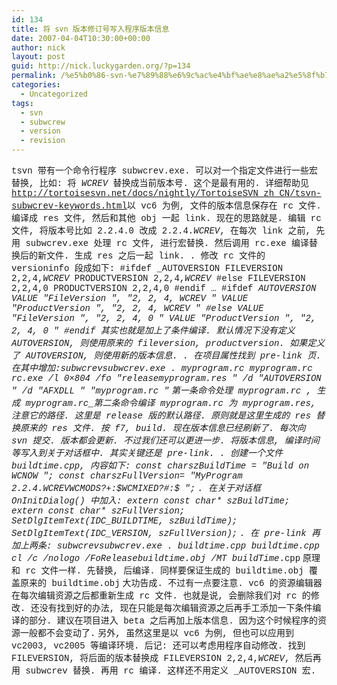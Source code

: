 ```yaml
---
id: 134
title: 将 svn 版本修订号写入程序版本信息
date: 2007-04-04T10:30:00+00:00
author: nick
layout: post
guid: http://nick.luckygarden.org/?p=134
permalink: /%e5%b0%86-svn-%e7%89%88%e6%9c%ac%e4%bf%ae%e8%ae%a2%e5%8f%b7%e5%86%99%e5%85%a5%e7%a8%8b%e5%ba%8f%e7%89%88%e6%9c%ac%e4%bf%a1%e6%81%af/
categories:
  - Uncategorized
tags:
  - svn
  - subwcrew
  - version
  - revision
---
```

<font face="Courier New">tsvn 带有一个命令行程序 subwcrev.exe. 可以对一个指定文件进行一些宏替换, 比如: 将 $WCREV$ 替换成当前版本号. 这个是最有用的. 详细帮助见   </font><a href="http://tortoisesvn.net/docs/nightly/TortoiseSVN_zh_CN/tsvn-subwcrev-keywords.html"><font face="Courier New">http://tortoisesvn.net/docs/nightly/TortoiseSVN_zh_CN/tsvn-subwcrev-keywords.html</font></a><font face="Courier New">以 vc6 为例, 文件的版本信息保存在 rc 文件. 编译成 res 文件, 然后和其他 obj 一起 link. 现在的思路就是. 编辑 rc 文件, 将版本号比如 2.2.4.0 改成 2.2.4.$WCREV$, 在每次 link 之前, 先用 subwcrev.exe 处理 rc 文件, 进行宏替换. 然后调用 rc.exe 编译替换后的新文件. 生成 res 之后一起 link. </font>
<font face="Courier New">. 修改 rc 文件的 versioninfo 段成如下: #ifdef _AUTOVERSION  FILEVERSION 2,2,4,$WCREV$  PRODUCTVERSION 2,2,4,$WCREV$ #else  FILEVERSION 2,2,4,0  PRODUCTVERSION 2,2,4,0 #endif &#8230; #ifdef _AUTOVERSION    VALUE  "FileVersion ",  "2, 2, 4, $WCREV$  "    VALUE  "ProductVersion ",  "2, 2, 4, $WCREV$  " #else    VALUE  "FileVersion ",  "2, 2, 4, 0  "    VALUE  "ProductVersion ",  "2, 2, 4, 0  " #endif            </font>
<font face="Courier New">其实也就是加上了条件编译. 默认情况下没有定义 _AUTOVERSION, 则使用原来的 fileversion, productversion. 如果定义了 _AUTOVERSION, 则使用新的版本信息. </font>
<font face="Courier New">. 在项目属性找到 pre-link 页. 在其中增加:subwcrevsubwcrev.exe . myprogram.rc myprogram.rc_ rc.exe /l 0&#215;804 /fo "releasemyprogram.res " /d  "_AUTOVERSION " /d  "_AFXDLL "  "myprogram.rc_ "</font>
<font face="Courier New">第一条命令处理 myprogram.rc , 生成 myprogram.rc_第二条命令编译 myprogram.rc_ 为 myprogram.res, 注意它的路径. 这里是 release 版的默认路径.  原则就是这里生成的 res 替换原来的 res 文件. </font>
<font face="Courier New">按 f7, build. 现在版本信息已经刷新了. 每次向 svn 提交. 版本都会更新. </font>
<font face="Courier New">不过我们还可以更进一步. 将版本信息, 编译时间等写入到关于对话框中. 其实关键还是 pre-link. . 创建一个文件 buildtime.cpp, 内容如下: const char*szBuildTime =  "Build on $WCNOW$ ";  const char*szFullVersion= "MyProgram 2.2.4.$WCREV$$WCMODS?+:$$WCMIXED?#:$ ";</font>
<font face="Courier New">. 在关于对话框 OnInitDialog() 中加入: extern const char* szBuildTime; extern const char* szFullVersion; SetDlgItemText(IDC_BUILDTIME, szBuildTime); SetDlgItemText(IDC_VERSION, szFullVersion);</font>
<font face="Courier New">. 在 pre-link 再加上两条: subwcrevsubwcrev.exe . buildtime.cpp buildtime_.cpp cl /c /nologo /FoReleasebuildtime.obj /MT buildTime_.cpp</font>
<font face="Courier New">原理和 rc 文件一样. 先替换, 后编译. 同样要保证生成的 buildtime.obj 覆盖原来的 buildtime.obj</font>
<font face="Courier New">大功告成. 不过有一点要注意. vc6 的资源编辑器在每次编辑资源之后都重新生成 rc 文件. 也就是说, 会删除我们对 rc 的修改. 还没有找到好的办法, 现在只能是每次编辑资源之后再手工添加一下条件编译的部分. 建议在项目进入 beta 之后再加上版本信息. 因为这个时候程序的资源一般都不会变动了.</font>
<font face="Courier New">另外, 虽然这里是以 vc6 为例, 但也可以应用到 vc2003, vc2005 等编译环境. </font>
<font face="Courier New">后记: 还可以考虑用程序自动修改. 找到 FILEVERSION, 将后面的版本替换成 FILEVERSION 2,2,4,$WCREV$, 然后再用 subwcrev 替换. 再用 rc 编译. 这样还不用定义 _AUTOVERSION 宏.  </font>
<font face="Courier New"></font>
<font face="Courier New"></font>
<font face="Courier New"></font>
<font face="Courier New"> </font>
